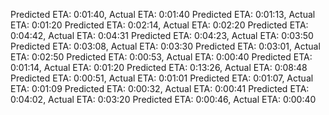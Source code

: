 Predicted ETA: 0:01:40, Actual ETA: 0:01:40
Predicted ETA: 0:01:13, Actual ETA: 0:01:20
Predicted ETA: 0:02:14, Actual ETA: 0:02:20
Predicted ETA: 0:04:42, Actual ETA: 0:04:31
Predicted ETA: 0:04:23, Actual ETA: 0:03:50
Predicted ETA: 0:03:08, Actual ETA: 0:03:30
Predicted ETA: 0:03:01, Actual ETA: 0:02:50
Predicted ETA: 0:00:53, Actual ETA: 0:00:40
Predicted ETA: 0:01:14, Actual ETA: 0:01:20
Predicted ETA: 0:13:26, Actual ETA: 0:08:48
Predicted ETA: 0:00:51, Actual ETA: 0:01:01
Predicted ETA: 0:01:07, Actual ETA: 0:01:09
Predicted ETA: 0:00:32, Actual ETA: 0:00:41
Predicted ETA: 0:04:02, Actual ETA: 0:03:20
Predicted ETA: 0:00:46, Actual ETA: 0:00:40

